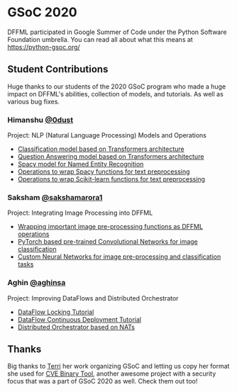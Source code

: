 # GSoC 2020

DFFML participated in Google Summer of Code under the Python Software Foundation
umbrella. You can read all about what this means at https://python-gsoc.org/

## Student Contributions

Huge thanks to our students of the 2020 GSoC program who made a huge impact on
DFFML's abilities, collection of models, and tutorials. As well as various bug
fixes.

### Himanshu [@0dust](https://github.com/0dust)

Project: NLP (Natural Language Processing) Models and Operations

- [Classification model based on Transformers architecture](https://intel.github.io/dffml/plugins/dffml_model.html#hfclassifier)
- [Question Answering model based on Transformers architecture](https://intel.github.io/dffml/plugins/dffml_model.html#qa-model)
- [Spacy model for Named Entity Recognition](https://intel.github.io/dffml/plugins/dffml_model.html#spacyner)
- [Operations to wrap Spacy functions for text preprocessing](https://intel.github.io/dffml/tutorials/dataflows/nlp.html#preprocessing-data-and-training-dnnclassifier-model)
- [Operations to wrap Scikit-learn functions for text preprocessing](https://intel.github.io/dffml/tutorials/dataflows/nlp.html#preprocessing-data-and-training-naive-bayes-classifier-model)

### Saksham [@sakshamarora1](https://github.com/sakshamarora1)

Project: Integrating Image Processing into DFFML

- [Wrapping important image pre-processing functions as DFFML operations](https://intel.github.io/dffml/examples/flower17/flower17_scikit.html)
- [PyTorch based pre-trained Convolutional Networks for image classification](https://intel.github.io/dffml/examples/flower17/flower17_pytorch.html)
- [Custom Neural Networks for image pre-processing and classification tasks](https://intel.github.io/dffml/tutorials/neuralnetwork.html)

### Aghin [@aghinsa](https://github.com/aghinsa)

Project: Improving DataFlows and Distributed Orchestrator

- [DataFlow Locking Tutorial](https://intel.github.io/dffml/tutorials/dataflows/locking.html)
- [DataFlow Continuous Deployment Tutorial](https://intel.github.io/dffml/examples/webhook/index.html)
- [Distributed Orchestrator based on NATs](https://github.com/intel/dffml/pull/772)

## Thanks

Big thanks to [Terri](https://github.com/terriko) her work organizing GSoC and
letting us copy her format she used for
[CVE Binary Tool](https://github.com/intel/cve-bin-tool), another awesome
project with a security focus that was a part of GSoC 2020 as well. Check them
out too!
